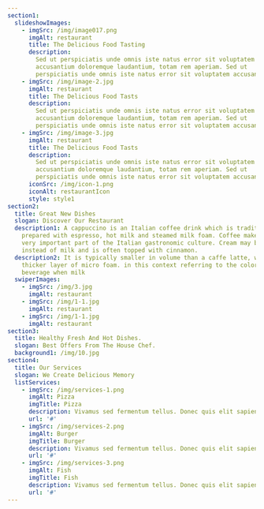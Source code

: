 ```yaml
---
section1:
  slideshowImages:
    - imgSrc: /img/image017.png
      imgAlt: restaurant
      title: The Delicious Food Tasting
      description:
        Sed ut perspiciatis unde omnis iste natus error sit voluptatem
        accusantium doloremque laudantium, totam rem aperiam. Sed ut
        perspiciatis unde omnis iste natus error sit voluptatem accusantium
    - imgSrc: /img/image-2.jpg
      imgAlt: restaurant
      title: The Delicious Food Tasts
      description:
        Sed ut perspiciatis unde omnis iste natus error sit voluptatem
        accusantium doloremque laudantium, totam rem aperiam. Sed ut
        perspiciatis unde omnis iste natus error sit voluptatem accusantium
    - imgSrc: /img/image-3.jpg
      imgAlt: restaurant
      title: The Delicious Food Tasts
      description:
        Sed ut perspiciatis unde omnis iste natus error sit voluptatem
        accusantium doloremque laudantium, totam rem aperiam. Sed ut
        perspiciatis unde omnis iste natus error sit voluptatem accusantium
      iconSrc: /img/icon-1.png
      iconAlt: restaurantIcon
      style: style1
section2:
  title: Great New Dishes
  slogan: Discover Our Restaurant
  description1: A cappuccino is an Italian coffee drink which is traditionally
    prepared with espresso, hot milk and steamed milk foam. Coffee makes up a
    very important part of the Italian gastronomic culture. Cream may be used
    instead of milk and is often topped with cinnamon.
  description2: It is typically smaller in volume than a caffe latte, with a
    thicker layer of micro foam. in this context referring to the color of the
    beverage when milk
  swiperImages:
    - imgSrc: /img/3.jpg
      imgAlt: restaurant
    - imgSrc: /img/1-1.jpg
      imgAlt: restaurant
    - imgSrc: /img/1-1.jpg
      imgAlt: restaurant
section3:
  title: Healthy Fresh And Hot Dishes.
  slogan: Best Offers From The House Chef.
  background1: /img/10.jpg
section4:
  title: Our Services
  slogan: We Create Delicious Memory
  listServices:
    - imgSrc: /img/services-1.png
      imgAlt: Pizza
      imgTitle: Pizza
      description: Vivamus sed fermentum tellus. Donec quis elit sapien. Aliquam commodo tortor nisi, nec varius mi finibus at. ut ullamcorper volutpat lectusu
      url: '#'
    - imgSrc: /img/services-2.png
      imgAlt: Burger
      imgTitle: Burger
      description: Vivamus sed fermentum tellus. Donec quis elit sapien. Aliquam commodo tortor nisi, nec varius mi finibus at. ut ullamcorper volutpat lectusu
      url: '#'
    - imgSrc: /img/services-3.png
      imgAlt: Fish
      imgTitle: Fish
      description: Vivamus sed fermentum tellus. Donec quis elit sapien. Aliquam commodo tortor nisi, nec varius mi finibus at. ut ullamcorper volutpat lectusu
      url: '#'
---
```

